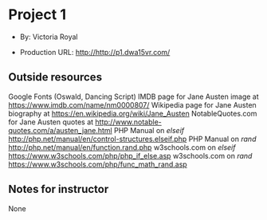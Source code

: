 # Project 1 

+ By: Victoria Royal 

+ Production URL: <http://http://p1.dwa15vr.com/>  



## Outside resources 

Google Fonts (Oswald, Dancing Script)
IMDB page for Jane Austen image at <https://www.imdb.com/name/nm0000807/>
Wikipedia page for Jane Austen biography at <https://en.wikipedia.org/wiki/Jane_Austen>
NotableQuotes.com for Jane Austen quotes at <http://www.notable-quotes.com/a/austen_jane.html>
PHP Manual on *elseif* <http://php.net/manual/en/control-structures.elseif.php>
PHP Manual on *rand* <http://php.net/manual/en/function.rand.php>
w3schools.com on *elseif* <https://www.w3schools.com/php/php_if_else.asp>
w3schools.com on *rand* <https://www.w3schools.com/php/func_math_rand.asp>

## Notes for instructor 
None


			